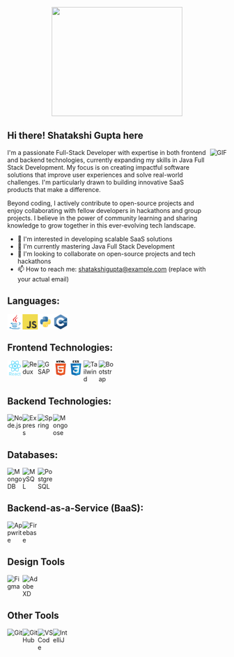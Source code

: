 <p align="center">
<img src="https://user-images.githubusercontent.com/53114757/186635038-9a8fc243-a75c-471c-8e2c-310ec84f1ed2.gif" width="300" height="250"/>
</p>

## Hi there! Shatakshi Gupta here

<img align="right" height="270px" alt="GIF" src="https://media.giphy.com/media/CVtNe84hhYF9u/giphy.gif" />

I'm a passionate Full-Stack Developer with expertise in both frontend and backend technologies, currently expanding my skills in Java Full Stack Development. My focus is on creating impactful software solutions that improve user experiences and solve real-world challenges. I'm particularly drawn to building innovative SaaS products that make a difference.

Beyond coding, I actively contribute to open-source projects and enjoy collaborating with fellow developers in hackathons and group projects. I believe in the power of community learning and sharing knowledge to grow together in this ever-evolving tech landscape.

- 👀 I'm interested in developing scalable SaaS solutions
- 🌱 I'm currently mastering Java Full Stack Development
- 💞️ I'm looking to collaborate on open-source projects and tech hackathons
- 📫 How to reach me: shatakshigupta@example.com (replace with your actual email)

## Languages: 

<img align="left" alt="Java" width="35px" src="https://raw.githubusercontent.com/devicons/devicon/master/icons/java/java-original.svg" />
<img align="left" alt="JavaScript" width="35px" src="https://raw.githubusercontent.com/github/explore/80688e429a7d4ef2fca1e82350fe8e3517d3494d/topics/javascript/javascript.png" />
<img align="left" alt="Python" width="35px" src="https://raw.githubusercontent.com/github/explore/80688e429a7d4ef2fca1e82350fe8e3517d3494d/topics/python/python.png" />
<img align="left" alt="C++" width="35px" src="https://raw.githubusercontent.com/github/explore/80688e429a7d4ef2fca1e82350fe8e3517d3494d/topics/cpp/cpp.png" />

<br clear="left" />

## Frontend Technologies:

<img align="left" alt="React" width="35px" src="https://raw.githubusercontent.com/devicons/devicon/master/icons/react/react-original-wordmark.svg" />
<img align="left" alt="Redux" width="35px" src="https://raw.githubusercontent.com/reduxjs/redux/master/logo/logo.png" />
<img align="left" alt="GSAP" width="35px" src="https://gsap.com/community/uploads/monthly_2020_03/tweenmax.thumb.png.c849c5b56c6752e3f2276b82ee702625.png" />
<img align="left" alt="HTML5" width="35px" src="https://raw.githubusercontent.com/devicons/devicon/master/icons/html5/html5-original-wordmark.svg" />
<img align="left" alt="CSS3" width="35px" src="https://raw.githubusercontent.com/devicons/devicon/master/icons/css3/css3-original-wordmark.svg" />
<img align="left" alt="Tailwind" width="35px" src="https://camo.githubusercontent.com/52643e404ca1a1d90beb0095ebddda4b16b8c30dfcfeb5d42355a2df037c7c8e/68747470733a2f2f7777772e766563746f726c6f676f2e7a6f6e652f6c6f676f732f7461696c77696e646373732f7461696c77696e646373732d69636f6e2e737667" />
<img align="left" alt="Bootstrap" width="35px" src="https://icon.icepanel.io/Technology/svg/Bootstrap.svg" />

<br clear="left" />

## Backend Technologies:

<img align="left" alt="Node.js" width="35px" src="https://nodejs.org/static/logos/nodejsStackedLight.svg" />
<img align="left" alt="Express" width="35px" src="https://icon.icepanel.io/Technology/png-shadow-512/Express.png" />
<img align="left" alt="Spring" width="35px" src="https://www.vectorlogo.zone/logos/springio/springio-icon.svg" />
<img align="left" alt="Mongoose" width="35px" src="https://mongoosejs.com/docs/images/mongoose5_62x30_transparent.png" />

<br clear="left" />

## Databases:
<img align="left" alt="MongoDB" width="35px" src="https://icon.icepanel.io/Technology/svg/MongoDB.svg" />
<img align="left" alt="MySQL" width="35px" src="https://icon.icepanel.io/Technology/svg/MySQL.svg" />
<img align="left" alt="PostgreSQL" width="35px" src="https://www.vectorlogo.zone/logos/postgresql/postgresql-icon.svg" />

<br clear="left" />

## Backend-as-a-Service (BaaS):
<img align="left" alt="Appwrite" width="35px" src="https://icon.icepanel.io/Technology/svg/Appwrite.svg" />
<img align="left" alt="Firebase" width="35px" src="https://icon.icepanel.io/Technology/svg/Firebase.svg" />

<br clear="left"/>

## Design Tools
<img align="left" alt="Figma" width="35px" src="https://icon.icepanel.io/Technology/svg/Figma.svg" />
<img align="left" alt="Adobe XD" width="35px" src="https://icon.icepanel.io/Technology/svg/Adobe-XD.svg" />

<br clear="left" />

## Other Tools
<img align="left" alt="Git" width="35px" src="https://icon.icepanel.io/Technology/svg/Git.svg" />
<img align="left" alt="GitHub" width="35px" src="https://icon.icepanel.io/Technology/png-shadow-512/GitHub.png" />
<img align="left" alt="VS Code" width="35px" src="https://icon.icepanel.io/Technology/svg/Visual-Studio-Code-%28VS-Code%29.svg" />
<img align="left" alt="IntelliJ" width="35px" src="https://www.vectorlogo.zone/logos/jetbrains/jetbrains-icon.svg" />
